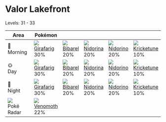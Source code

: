 # Valor Lakefront
Levels: 31 - 33

Area                           | Pokémon                           | &nbsp;                            | &nbsp;                            | &nbsp;                            | &nbsp;                            
---                            | ---                               | ---                               | ---                               | ---                               | ---                               
🌅<br>Morning                   | ![][203]<br> [Girafarig]<br> 30% | ![][400]<br> [Bibarel]<br> 20%   | ![][030]<br> [Nidorina]<br> 20%  | ![][033]<br> [Nidorino]<br> 20%  | ![][402]<br> [Kricketune]<br> 10%
🌞<br>Day                       | ![][203]<br> [Girafarig]<br> 30% | ![][400]<br> [Bibarel]<br> 20%   | ![][030]<br> [Nidorina]<br> 20%  | ![][033]<br> [Nidorino]<br> 20%  | ![][402]<br> [Kricketune]<br> 10%
🌙<br>Night                     | ![][203]<br> [Girafarig]<br> 30% | ![][400]<br> [Bibarel]<br> 20%   | ![][030]<br> [Nidorina]<br> 20%  | ![][033]<br> [Nidorino]<br> 20%  | ![][402]<br> [Kricketune]<br> 10%
![][poke-radar]<br> Poké Radar | ![][049]<br> [Venomoth]<br> 22%  


[Nidorina]: ../../pokemon_changes/030/
[Nidorino]: ../../pokemon_changes/033/
[Venomoth]: ../../pokemon_changes/049/
[Girafarig]: ../../pokemon_changes/203/
[Bibarel]: ../../pokemon_changes/400/
[Kricketune]: ../../pokemon_changes/402/
[poke-radar]: ../img/items/poke-radar.png
[030]: ../img/pokemon/030.png
[033]: ../img/pokemon/033.png
[049]: ../img/pokemon/049.png
[203]: ../img/pokemon/203.png
[400]: ../img/pokemon/400.png
[402]: ../img/pokemon/402.png
